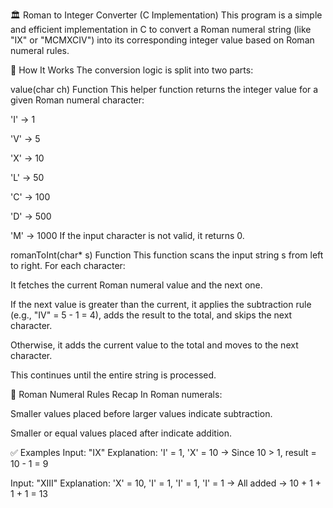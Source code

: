 🏛️ Roman to Integer Converter (C Implementation)
This program is a simple and efficient implementation in C to convert a Roman numeral string (like "IX" or "MCMXCIV") into its corresponding integer value based on Roman numeral rules.

📌 How It Works
The conversion logic is split into two parts:

value(char ch) Function
This helper function returns the integer value for a given Roman numeral character:

'I' → 1

'V' → 5

'X' → 10

'L' → 50

'C' → 100

'D' → 500

'M' → 1000
If the input character is not valid, it returns 0.

romanToInt(char* s) Function
This function scans the input string s from left to right. For each character:

It fetches the current Roman numeral value and the next one.

If the next value is greater than the current, it applies the subtraction rule (e.g., "IV" = 5 - 1 = 4), adds the result to the total, and skips the next character.

Otherwise, it adds the current value to the total and moves to the next character.

This continues until the entire string is processed.

🧠 Roman Numeral Rules Recap
In Roman numerals:

Smaller values placed before larger values indicate subtraction.

Smaller or equal values placed after indicate addition.

✅ Examples
Input: "IX"
Explanation: 'I' = 1, 'X' = 10 → Since 10 > 1, result = 10 - 1 = 9

Input: "XIII"
Explanation: 'X' = 10, 'I' = 1, 'I' = 1, 'I' = 1 → All added → 10 + 1 + 1 + 1 = 13